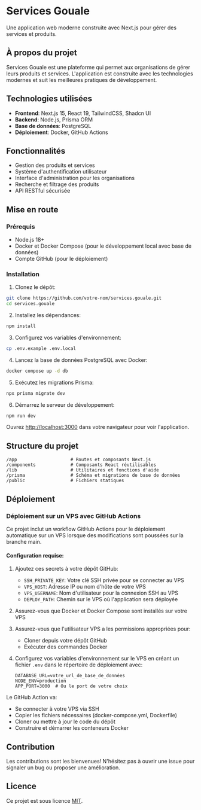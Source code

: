 # Services Gouale

Une application web moderne construite avec Next.js pour gérer des services et produits.

## À propos du projet

Services Gouale est une plateforme qui permet aux organisations de gérer leurs produits et services. L'application est construite avec les technologies modernes et suit les meilleures pratiques de développement.

## Technologies utilisées

- **Frontend**: Next.js 15, React 19, TailwindCSS, Shadcn UI
- **Backend**: Node.js, Prisma ORM
- **Base de données**: PostgreSQL
- **Déploiement**: Docker, GitHub Actions

## Fonctionnalités

- Gestion des produits et services
- Système d'authentification utilisateur
- Interface d'administration pour les organisations
- Recherche et filtrage des produits
- API RESTful sécurisée

## Mise en route

### Prérequis

- Node.js 18+
- Docker et Docker Compose (pour le développement local avec base de données)
- Compte GitHub (pour le déploiement)

### Installation

1. Clonez le dépôt:

```bash
git clone https://github.com/votre-nom/services.gouale.git
cd services.gouale
```

2. Installez les dépendances:

```bash
npm install
```

3. Configurez vos variables d'environnement:

```bash
cp .env.example .env.local
```

4. Lancez la base de données PostgreSQL avec Docker:

```bash
docker compose up -d db
```

5. Exécutez les migrations Prisma:

```bash
npx prisma migrate dev
```

6. Démarrez le serveur de développement:

```bash
npm run dev
```

Ouvrez [http://localhost:3000](http://localhost:3000) dans votre navigateur pour voir l'application.

## Structure du projet

```
/app                    # Routes et composants Next.js
/components             # Composants React réutilisables
/lib                    # Utilitaires et fonctions d'aide
/prisma                 # Schéma et migrations de base de données
/public                 # Fichiers statiques
```

## Déploiement

### Déploiement sur un VPS avec GitHub Actions

Ce projet inclut un workflow GitHub Actions pour le déploiement automatique sur un VPS lorsque des modifications sont poussées sur la branche main.

#### Configuration requise:

1. Ajoutez ces secrets à votre dépôt GitHub:

   - `SSH_PRIVATE_KEY`: Votre clé SSH privée pour se connecter au VPS
   - `VPS_HOST`: Adresse IP ou nom d'hôte de votre VPS
   - `VPS_USERNAME`: Nom d'utilisateur pour la connexion SSH au VPS
   - `DEPLOY_PATH`: Chemin sur le VPS où l'application sera déployée

2. Assurez-vous que Docker et Docker Compose sont installés sur votre VPS

3. Assurez-vous que l'utilisateur VPS a les permissions appropriées pour:

   - Cloner depuis votre dépôt GitHub
   - Exécuter des commandes Docker

4. Configurez vos variables d'environnement sur le VPS en créant un fichier `.env` dans le répertoire de déploiement avec:
   ```
   DATABASE_URL=votre_url_de_base_de_données
   NODE_ENV=production
   APP_PORT=3000  # Ou le port de votre choix
   ```

Le GitHub Action va:

- Se connecter à votre VPS via SSH
- Copier les fichiers nécessaires (docker-compose.yml, Dockerfile)
- Cloner ou mettre à jour le code du dépôt
- Construire et démarrer les conteneurs Docker

## Contribution

Les contributions sont les bienvenues! N'hésitez pas à ouvrir une issue pour signaler un bug ou proposer une amélioration.

## Licence

Ce projet est sous licence [MIT](LICENSE).
